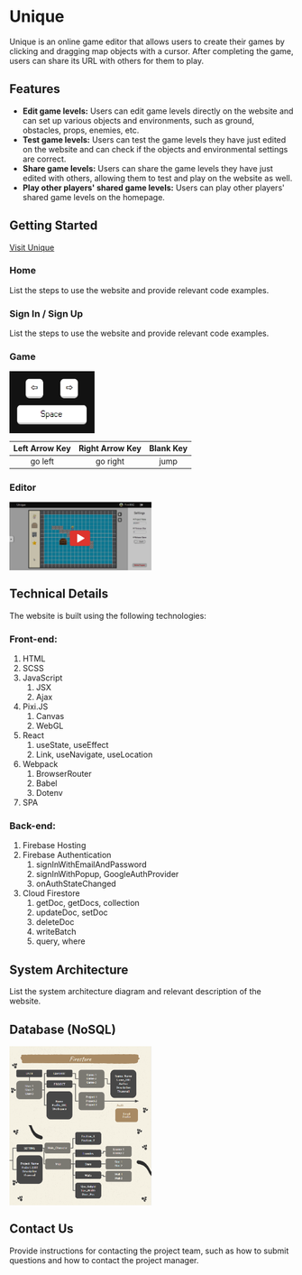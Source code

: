 # Unique
Unique is an online game editor that allows users to create their games by clicking and dragging map objects with a cursor. After completing the game, users can share its URL with others for them to play. 

## Features
* **Edit game levels:** Users can edit game levels directly on the website and can set up various objects and environments, such as ground, obstacles, props, enemies, etc.
* **Test game levels:** Users can test the game levels they have just edited on the website and can check if the objects and environmental settings are correct.
* **Share game levels:** Users can share the game levels they have just edited with others, allowing them to test and play on the website as well.
* **Play other players' shared game levels:** Users can play other players' shared game levels on the homepage.

## Getting Started
[Visit Unique](https://unique-game-editor.web.app/)

### Home
List the steps to use the website and provide relevant code examples.

### Sign In / Sign Up
List the steps to use the website and provide relevant code examples.

### Game

<img src="https://github.com/Pinkowo/Unique/blob/main/images/operate.png" width = "30%" height = "30%" alt="operate" align=center />

|Left Arrow Key |Right Arrow Key|   Blank Key   |
|:-------------:|:-------------:|:-------------:|
|  go left      |   go right     |   jump       |

### Editor

<a href='https://youtu.be/ZaE2XYmPVFU' target="_blank">
<img src="https://github.com/Pinkowo/Unique/blob/main/images/editor.png" width = "50%" height = "50%" alt="editor" align=center />
</a>

## Technical Details
The website is built using the following technologies:

### Front-end:
1. HTML
2. SCSS
3. JavaScript
    1. JSX
    2. Ajax
4. Pixi.JS
    1. Canvas
    2. WebGL
5. React
    1. useState, useEffect
    2. Link, useNavigate, useLocation
6. Webpack
    1. BrowserRouter
    2. Babel
    3. Dotenv
7. SPA
### Back-end:
1. Firebase Hosting
2. Firebase Authentication
    1. signInWithEmailAndPassword
    2. signInWithPopup, GoogleAuthProvider
    3. onAuthStateChanged
3. Cloud Firestore
    1. getDoc, getDocs, collection
    2. updateDoc, setDoc
    3. deleteDoc
    4. writeBatch
    5. query, where


## System Architecture
List the system architecture diagram and relevant description of the website.

## Database (NoSQL)

<img src="https://github.com/Pinkowo/Unique/blob/main/images/firebase-1.png" width = "50%" height = "50%" alt="firestore" align=center />
<img src="https://github.com/Pinkowo/Unique/blob/main/images/firebase-2.png" width = "50%" height = "50%" alt="firestore" align=center />

## Contact Us
Provide instructions for contacting the project team, such as how to submit questions and how to contact the project manager.

